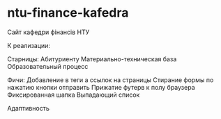 # ntu-finance-kafedra
Сайт кафедри фінансів НТУ

К реализации:

Старницы:
Абитуриенту
Материально-техническая база
Образовательный процесс

Фичи:
Добавление в теги а ссылок на страницы
Стирание формы по нажатию кнопки отправить
Прижатие футерв к полу браузера
Фиксированная шапка
Выпадающий список

Адаптивность
